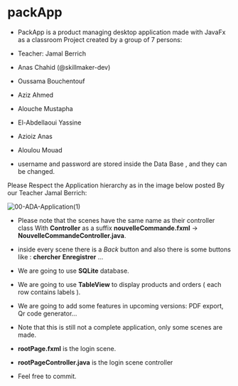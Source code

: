 # packApp
- PackApp is a product managing desktop application made with JavaFx as a classroom Project created by a group of 7 persons:
- Teacher: Jamal Berrich
- Anas Chahid (@skillmaker-dev)
- Oussama Bouchentouf
- Aziz Ahmed
- Alouche Mustapha
- El-Abdellaoui Yassine
- Azioiz Anas
- Aloulou Mouad


- username and password are stored inside the Data Base , and they can be changed.

Please Respect the Application hierarchy as in the image below posted By our Teacher Jamal Berrich:

![00-ADA-Application(1)](https://user-images.githubusercontent.com/64654197/116336263-ccb9ef00-a7c7-11eb-82d5-dcf7414a33ca.jpg)

- Please note that the scenes have the same name as their controller class With **Controller** as a suffix **nouvelleCommande.fxml** -> **NouvelleCommandeController.java**.
- inside every scene there is a *Back* button and also there is some buttons like : **chercher** **Enregistrer** ...

- We are going to use **SQLite** database.
- We are going to use **TableView** to display products and orders ( each row contains labels ).

- We are going to add some features in upcoming versions: PDF export, Qr code generator... 

- Note that this is still not a complete application, only some scenes are made.

- **rootPage.fxml** is the login scene.
- **rootPageController.java** is the login scene controller

- Feel free to commit.
